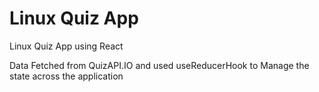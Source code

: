 # Linux Quiz App

Linux Quiz App using React

Data Fetched from QuizAPI.IO and used useReducerHook to Manage the state across the application
